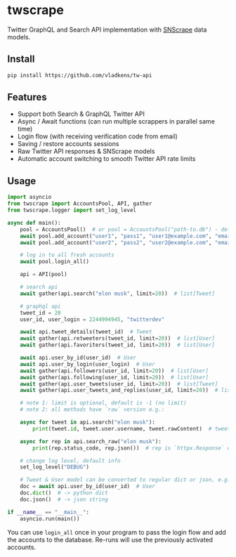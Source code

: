 # twscrape

Twitter GraphQL and Search API implementation with [SNScrape](https://github.com/JustAnotherArchivist/snscrape) data models.

## Install

```bash
pip install https://github.com/vladkens/tw-api
```

## Features
- Support both Search & GraphQL Twitter API
- Async / Await functions (can run multiple scrappers in parallel same time)
- Login flow (with receiving verification code from email)
- Saving / restore accounts sessions
- Raw Twitter API responses & SNScrape models
- Automatic account switching to smooth Twitter API rate limits

## Usage

```python
import asyncio
from twscrape import AccountsPool, API, gather
from twscrape.logger import set_log_level

async def main():
    pool = AccountsPool()  # or pool = AccountsPool("path-to.db") - default is `accounts.db` 
    await pool.add_account("user1", "pass1", "user1@example.com", "email_pass1")
    await pool.add_account("user2", "pass2", "user2@example.com", "email_pass2")

    # log in to all fresh accounts
    await pool.login_all()

    api = API(pool)

    # search api
    await gather(api.search("elon musk", limit=20))  # list[Tweet]

    # graphql api
    tweet_id = 20
    user_id, user_login = 2244994945, "twitterdev"

    await api.tweet_details(tweet_id)  # Tweet
    await gather(api.retweeters(tweet_id, limit=20))  # list[User]
    await gather(api.favoriters(tweet_id, limit=20))  # list[User]

    await api.user_by_id(user_id)  # User
    await api.user_by_login(user_login)  # User
    await gather(api.followers(user_id, limit=20))  # list[User]
    await gather(api.following(user_id, limit=20))  # list[User]
    await gather(api.user_tweets(user_id, limit=20))  # list[Tweet]
    await gather(api.user_tweets_and_replies(user_id, limit=20))  # list[Tweet]

    # note 1: limit is optional, default is -1 (no limit)
    # note 2: all methods have `raw` version e.g.:

    async for tweet in api.search("elon musk"):
        print(tweet.id, tweet.user.username, tweet.rawContent)  # tweet is `Tweet` object

    async for rep in api.search_raw("elon musk"):
        print(rep.status_code, rep.json())  # rep is `httpx.Response` object

    # change log level, default info
    set_log_level("DEBUG")

    # Tweet & User model can be converted to regular dict or json, e.g.:
    doc = await api.user_by_id(user_id)  # User
    doc.dict()  # -> python dict
    doc.json()  # -> json string

if __name__ == "__main__":
    asyncio.run(main())
```

You can use `login_all` once in your program to pass the login flow and add the accounts to the database. Re-runs will use the previously activated accounts.
